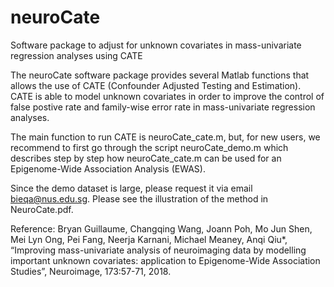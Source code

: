 # neuroCate



Software package to adjust for unknown covariates in mass-univariate regression analyses using CATE 

The neuroCate software package provides several Matlab functions that allows the use of CATE (Confounder Adjusted Testing and Estimation). CATE is able to model unknown covariates in order to improve the control of false postive rate and family-wise error rate in mass-univariate regression analyses.

The main function to run CATE is neuroCate_cate.m, but, for new users, we recommend to first go through the script neuroCate_demo.m which describes step by step how neuroCate_cate.m can be used for an Epigenome-Wide Association Analysis (EWAS). 

Since the demo dataset is large, please request it via email bieqa@nus.edu.sg. Please see the illustration of the method in NeuroCate.pdf.

Reference:
Bryan Guillaume, Changqing Wang, Joann Poh, Mo Jun Shen, Mei Lyn Ong, Pei Fang, Neerja Karnani, Michael Meaney, Anqi Qiu*, “Improving mass-univariate analysis of neuroimaging data by modelling important unknown covariates: application to Epigenome-Wide Association Studies”, Neuroimage, 173:57-71, 2018.
